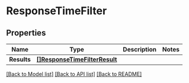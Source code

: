 # ResponseTimeFilter

## Properties

Name | Type | Description | Notes
------------ | ------------- | ------------- | -------------
**Results** | [**[]ResponseTimeFilterResult**](ResponseTimeFilterResult.md) |  | 

[[Back to Model list]](../README.md#documentation-for-models) [[Back to API list]](../README.md#documentation-for-api-endpoints) [[Back to README]](../README.md)


